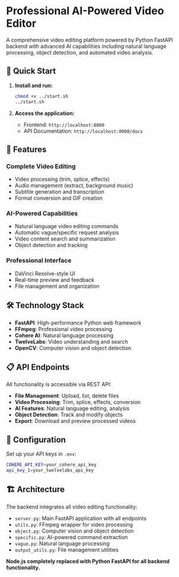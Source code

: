 # Professional AI-Powered Video Editor

A comprehensive video editing platform powered by Python FastAPI backend with advanced AI capabilities including natural language processing, object detection, and automated video analysis.

## 🚀 Quick Start

1. **Install and run:**
   ```bash
   chmod +x ../start.sh
   ../start.sh
   ```

2. **Access the application:**
   - Frontend: `http://localhost:8000`
   - API Documentation: `http://localhost:8000/docs`

## 🎯 Features

### Complete Video Editing
- Video processing (trim, splice, effects)
- Audio management (extract, background music)
- Subtitle generation and transcription
- Format conversion and GIF creation

### AI-Powered Capabilities
- Natural language video editing commands
- Automatic vague/specific request analysis
- Video content search and summarization
- Object detection and tracking

### Professional Interface
- DaVinci Resolve-style UI
- Real-time preview and feedback
- File management and organization

## 🛠 Technology Stack

- **FastAPI**: High-performance Python web framework
- **FFmpeg**: Professional video processing
- **Cohere AI**: Natural language processing
- **TwelveLabs**: Video understanding and search
- **OpenCV**: Computer vision and object detection

## 📋 API Endpoints

All functionality is accessible via REST API:

- **File Management**: Upload, list, delete files
- **Video Processing**: Trim, splice, effects, conversion
- **AI Features**: Natural language editing, analysis
- **Object Detection**: Track and modify objects
- **Export**: Download and preview processed videos

## 🔧 Configuration

Set up your API keys in `.env`:
```bash
COHERE_API_KEY=your_cohere_api_key
api_key_1=your_twelvelabs_api_key
```

## 🏗 Architecture

The backend integrates all video editing functionality:
- `server.py`: Main FastAPI application with all endpoints
- `utils.py`: FFmpeg wrapper for video processing
- `object.py`: Computer vision and object detection
- `specific.py`: AI-powered command extraction
- `vague.py`: Natural language processing
- `output_utils.py`: File management utilities

**Node.js completely replaced with Python FastAPI for all backend functionality.**
